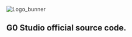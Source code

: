 ![Logo_bunner](https://github.com/user-attachments/assets/67cb5ca1-9918-4bb5-b965-c89e6f1a12b0)
## G0 Studio official source code.
